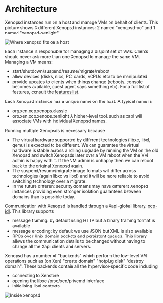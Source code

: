 Architecture
============

Xenopsd instances run on a host and manage VMs on behalf of clients. This
picture shows 3 different Xenopsd instances: 2 named "xenopsd-xc" and 1 named
"xenopsd-xenlight".

![Where xenopsd fits on a host](http://djs55.github.io/xenopsd/doc/architecture/host.svg)

Each instance is responsible for managing a disjoint set of VMs. Clients should
never ask more than one Xenopsd to manage the same VM.
Managing a VM means:
- start/shutdown/suspend/resume/migrate/reboot
- allow devices (disks, nics, PCI cards, vCPUs etc) to be manipulated
- provide updates to clients when things change (reboots, console becomes
  available, guest agent says something etc).
For a full list of features, consult the [features list](../features/README.md).

Each Xenopsd instance has a unique name on the host. A typical name is
- org.xen.xcp.xenops.classic
- org.xen.xcp.xenops.xenlight
A higher-level tool, such as [xapi](https://github.com/xapi-project/xen-api)
will associate VMs with individual Xenopsd names.

Running multiple Xenopsds is necessary because
- The virtual hardware supported by different technologies (libxc, libxl, qemu)
  is expected to be different. We can guarantee the virtual hardware is stable
  across a rolling upgrade by running the VM on the old Xenopsd and switch
  Xenopsds later over a VM reboot when the VM admin is happy with it. If the
  VM admin is unhappy then we can reboot back to the original Xenopsd again.
- The suspend/resume/migrate image formats will differ across technologies
  (again libxc vs libxl) and it will be more reliable to avoid switching
  technology over a migrate.
- In the future different security domains may have different Xenopsd instances
  providing even stronger isolation guarantees between domains than is possible
  today.

Communication with Xenopsd is handled through a Xapi-global library:
[xcp-idl](https://github.com/xapi-project/xcp-idl). This library supports
- message framing: by default using HTTP but a binary framing format is
  available
- message encoding: by default we use JSON but XML is also available
- RPCs over Unix domain sockets and persistent queues.
This library allows the communication details to be changed without having to
change all the Xapi clients and servers.

Xenopsd has a number of "backends" which perform the low-level VM operations
such as (on Xen) "create domain" "hotplug disk" "destroy domain". These backends
contain all the hypervisor-specific code including
- connecting to Xenstore
- opening the libxc /proc/xen/privcmd interface
- initialising libxl contexts

![Inside xenopsd](http://djs55.github.io/xenopsd/doc/architecture/xenopsd.svg)
